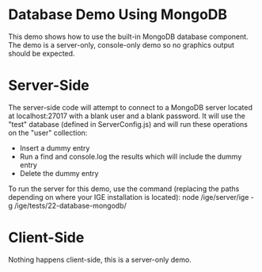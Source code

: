 # Database Demo Using MongoDB
This demo shows how to use the built-in MongoDB database component. The demo is a server-only, console-only demo so no
graphics output should be expected.

# Server-Side
The server-side code will attempt to connect to a MongoDB server located at localhost:27017 with a blank user and a
blank password. It will use the "test" database (defined in ServerConfig.js) and will run these operations on the "user"
collection:

* Insert a dummy entry
* Run a find and console.log the results which will include the dummy entry
* Delete the dummy entry

To run the server for this demo, use the command (replacing the paths
depending on where your IGE installation is located):
	node /ige/server/ige -g /ige/tests/22-database-mongodb/

# Client-Side
Nothing happens client-side, this is a server-only demo.